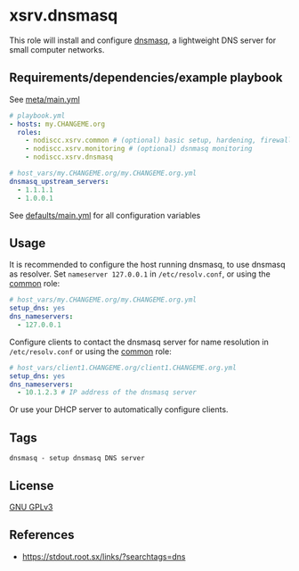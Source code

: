 # xsrv.dnsmasq

This role will install and configure [dnsmasq](https://en.wikipedia.org/wiki/Dnsmasq), a lightweight DNS server for small computer networks.

## Requirements/dependencies/example playbook

See [meta/main.yml](meta/main.yml)

```yaml
# playbook.yml
- hosts: my.CHANGEME.org
  roles:
    - nodiscc.xsrv.common # (optional) basic setup, hardening, firewall
    - nodiscc.xsrv.monitoring # (optional) dsnmasq monitoring
    - nodiscc.xsrv.dnsmasq

# host_vars/my.CHANGEME.org/my.CHANGEME.org.yml
dnsmasq_upstream_servers:
  - 1.1.1.1
  - 1.0.0.1
```

See [defaults/main.yml](defaults/main.yml) for all configuration variables


## Usage

It is recommended to configure the host running dnsmasq, to use dnsmasq as resolver. Set `nameserver 127.0.0.1` in `/etc/resolv.conf`, or using the [common](../common) role:

```yaml
# host_vars/my.CHANGEME.org/my.CHANGEME.org.yml
setup_dns: yes
dns_nameservers:
  - 127.0.0.1
```

Configure clients to contact the dnsmasq server for name resolution in `/etc/resolv.conf` or using the [common](../common) role:

```yaml
# host_vars/client1.CHANGEME.org/client1.CHANGEME.org.yml
setup_dns: yes
dns_nameservers:
  - 10.1.2.3 # IP address of the dnsmasq server
```

Or use your DHCP server to automatically configure clients.


## Tags

<!--BEGIN TAGS LIST-->
```
dnsmasq - setup dnsmasq DNS server
```
<!--END TAGS LIST-->


## License

[GNU GPLv3](../../LICENSE)


## References

- https://stdout.root.sx/links/?searchtags=dns
